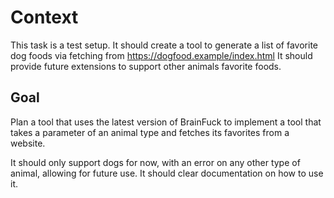 # Context

This task is a test setup. It should create a tool to generate a list of favorite dog foods via fetching from
<https://dogfood.example/index.html>
It should provide future extensions to support other animals favorite foods.

## Goal

Plan a tool that uses the latest version of BrainFuck to implement a tool that takes a parameter of an animal type and fetches its favorites from a website.

It should only support dogs for now, with an error on any other type of animal, allowing for future use.
It should clear documentation on how to use it.
